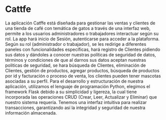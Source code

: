 # Cattfe
La aplicación Catffe está diseñada para gestionar las ventas y clientes de una tienda de café con temática de gatos a través de una interfaz web, permite a los usuarios administradores o trabajadores interactuar según su rol. La app hará inicio de Sesión, autenticarse para acceder a la plataforma. Según su rol (administrador o trabajador), se les redirige a diferentes paneles con funcionalidades específicas, hará registro de Clientes pidiendo sus datos y dándoles a conocer nuestras políticas de seguridad de datos, términos y condiciones de que al darnos sus datos aceptan nuestras politicas de seguridad, se hara búsqueda de Clientes, eliminación de Clientes, gestión de productos, agregar productos, búsqueda de productos por id y facturación o proceso de venta, los clientes pueden tener mascotas asociadas a su perfil. Para el desarrollo y estructuración de nuestra aplicación, utilizamos el lenguaje de programación Python, elegimos el framework Flask debido a su simplicidad y ligereza, la cual tiene incorporada las operaciones CRUD (Crear, Leer, Actualizar y Eliminar) que nuestro sistema requería. Tenemos una interfaz intuitiva para realizar transacciones, garantizando así la integridad y seguridad de nuestra información almacenada.

